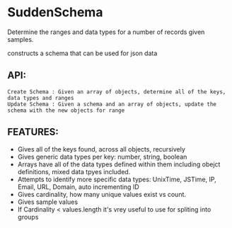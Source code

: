 # SuddenSchema

Determine the ranges and data types for a number of records given samples.

constructs a schema that can be used for json data

## API:
	Create Schema : Given an array of objects, determine all of the keys, data types and ranges
	Update Schema : Given a schema and an array of objects, update the schema with the new objects for range

## FEATURES:
- Gives all of the keys found, across all objects, recursively
- Gives generic data types per key: number, string, boolean
- Arrays have all of the data types defined within them including obejct definitions, mixed data tpyes included.
- Attempts to identify more specific data types: UnixTime, JSTime, IP, Email, URL, Domain, auto incrementing ID
- Gives cardinality, how many unique values exist vs count.
- Gives sample values
- If Cardinality < values.length it's vrey useful to use for spliting into groups 